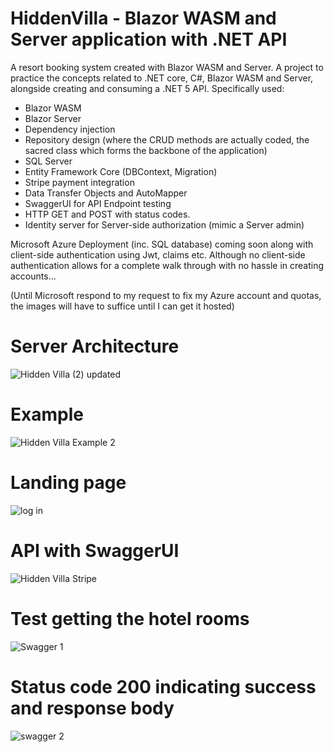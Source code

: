 # HiddenVilla - Blazor WASM and Server application with .NET API
A resort booking system created with Blazor WASM and Server.
A project to practice the concepts related to .NET core, C#, Blazor WASM and Server, alongside creating and consuming a .NET 5 API.
Specifically used:
- Blazor WASM
- Blazor Server
- Dependency injection
- Repository design (where the CRUD methods are actually coded, the sacred class which forms the backbone of the application)
- SQL Server
- Entity Framework Core (DBContext, Migration)
- Stripe payment integration
- Data Transfer Objects and AutoMapper
- SwaggerUI for API Endpoint testing
- HTTP GET and POST with status codes. 
- Identity server for Server-side authorization (mimic a Server admin)

Microsoft Azure Deployment (inc. SQL database) coming soon along with client-side authentication using Jwt, claims etc. Although no client-side authentication allows for a complete walk through with no hassle in creating accounts...

(Until Microsoft respond to my request to fix my Azure account and quotas, the images will have to suffice until I can get it hosted)

# Server Architecture

![Hidden Villa (2) updated](https://user-images.githubusercontent.com/50192239/146516885-1ff684bb-2bf2-4f24-94b9-043b1a0aacde.png)

# Example 

![Hidden Villa Example 2](https://user-images.githubusercontent.com/50192239/146658572-242c20f2-e558-4cf8-b0b5-b96cc6a70fba.png)

# Landing page
![log in](https://user-images.githubusercontent.com/50192239/146516056-3863a384-5614-4be4-9789-93734b5a03e0.PNG)


# API with SwaggerUI
![Hidden Villa Stripe](https://user-images.githubusercontent.com/50192239/146515620-5ff405e2-51f5-4d18-8ecc-cba72dd43c16.PNG)

# Test getting the hotel rooms
![Swagger 1](https://user-images.githubusercontent.com/50192239/146515674-2cd35937-7ee9-45ef-9a28-f7c1970f1253.PNG)

# Status code 200 indicating success and response body
![swagger 2](https://user-images.githubusercontent.com/50192239/146515748-f2f4022a-c693-4b33-b951-73038ac3e021.PNG)
